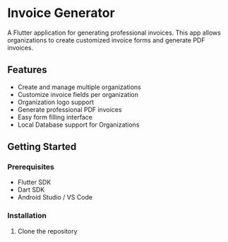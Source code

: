 # Invoice Generator

A Flutter application for generating professional invoices. This app allows organizations to create customized invoice forms and generate PDF invoices.

## Features

- Create and manage multiple organizations
- Customize invoice fields per organization
- Organization logo support
- Generate professional PDF invoices
- Easy form filling interface
- Local Database support for Organizations

## Getting Started

### Prerequisites

- Flutter SDK
- Dart SDK
- Android Studio / VS Code

### Installation

1. Clone the repository
